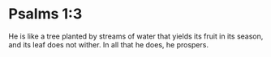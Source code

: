 # Psalms 1:3

He is like a tree planted by streams of water that yields its fruit in its season, and its leaf does not wither. In all that he does, he prospers.
